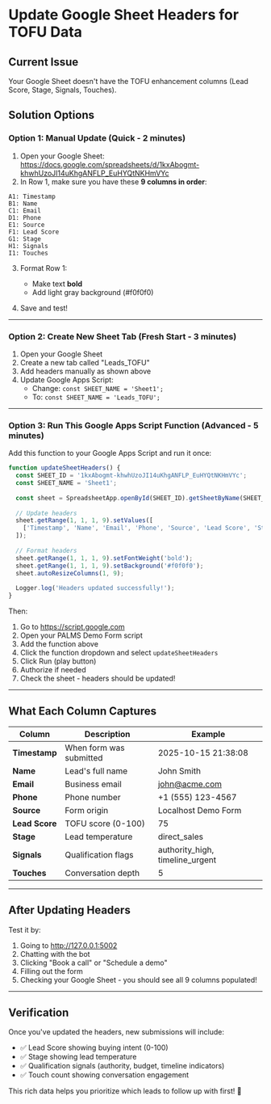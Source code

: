 # Update Google Sheet Headers for TOFU Data

## Current Issue
Your Google Sheet doesn't have the TOFU enhancement columns (Lead Score, Stage, Signals, Touches).

## Solution Options

### Option 1: Manual Update (Quick - 2 minutes)
1. Open your Google Sheet: https://docs.google.com/spreadsheets/d/1kxAbogmt-khwhUzoJI14uKhgANFLP_EuHYQtNKHmVYc
2. In Row 1, make sure you have these **9 columns in order**:

```
A1: Timestamp
B1: Name  
C1: Email
D1: Phone
E1: Source
F1: Lead Score
G1: Stage
H1: Signals
I1: Touches
```

3. Format Row 1:
   - Make text **bold**
   - Add light gray background (#f0f0f0)

4. Save and test!

---

### Option 2: Create New Sheet Tab (Fresh Start - 3 minutes)
1. Open your Google Sheet
2. Create a new tab called "Leads_TOFU"
3. Add headers manually as shown above
4. Update Google Apps Script:
   - Change: `const SHEET_NAME = 'Sheet1';`
   - To: `const SHEET_NAME = 'Leads_TOFU';`

---

### Option 3: Run This Google Apps Script Function (Advanced - 5 minutes)
Add this function to your Google Apps Script and run it once:

```javascript
function updateSheetHeaders() {
  const SHEET_ID = '1kxAbogmt-khwhUzoJI14uKhgANFLP_EuHYQtNKHmVYc';
  const SHEET_NAME = 'Sheet1';
  
  const sheet = SpreadsheetApp.openById(SHEET_ID).getSheetByName(SHEET_NAME);
  
  // Update headers
  sheet.getRange(1, 1, 1, 9).setValues([
    ['Timestamp', 'Name', 'Email', 'Phone', 'Source', 'Lead Score', 'Stage', 'Signals', 'Touches']
  ]);
  
  // Format headers
  sheet.getRange(1, 1, 1, 9).setFontWeight('bold');
  sheet.getRange(1, 1, 1, 9).setBackground('#f0f0f0');
  sheet.autoResizeColumns(1, 9);
  
  Logger.log('Headers updated successfully!');
}
```

Then:
1. Go to https://script.google.com
2. Open your PALMS Demo Form script
3. Add the function above
4. Click the function dropdown and select `updateSheetHeaders`
5. Click Run (play button)
6. Authorize if needed
7. Check the sheet - headers should be updated!

---

## What Each Column Captures

| Column | Description | Example |
|--------|-------------|---------|
| **Timestamp** | When form was submitted | 2025-10-15 21:38:08 |
| **Name** | Lead's full name | John Smith |
| **Email** | Business email | john@acme.com |
| **Phone** | Phone number | +1 (555) 123-4567 |
| **Source** | Form origin | Localhost Demo Form |
| **Lead Score** | TOFU score (0-100) | 75 |
| **Stage** | Lead temperature | direct_sales |
| **Signals** | Qualification flags | authority_high, timeline_urgent |
| **Touches** | Conversation depth | 5 |

---

## After Updating Headers

Test it by:
1. Going to http://127.0.0.1:5002
2. Chatting with the bot
3. Clicking "Book a call" or "Schedule a demo"
4. Filling out the form
5. Checking your Google Sheet - you should see all 9 columns populated!

---

## Verification
Once you've updated the headers, new submissions will include:
- ✅ Lead Score showing buying intent (0-100)
- ✅ Stage showing lead temperature
- ✅ Qualification signals (authority, budget, timeline indicators)
- ✅ Touch count showing conversation engagement

This rich data helps you prioritize which leads to follow up with first! 🎯
